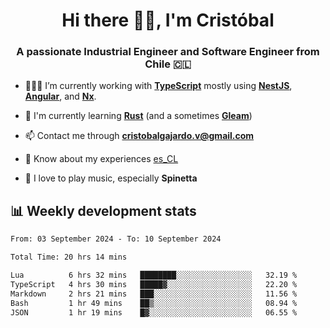 <h1 align="center">Hi there ✌🏻, I'm Cristóbal</h1>
<h3 align="center">A passionate Industrial Engineer and Software Engineer from Chile 🇨🇱</h3>

- 🧑🏻‍💻 I’m currently working with **[TypeScript](https://www.typescriptlang.org)** mostly using **[NestJS](https://nestjs.com)**, **[Angular](https://angular.io)**, and **[Nx](https://nx.dev)**.

- 🌱 I'm currently learning **[Rust](https://www.rust-lang.org)** (and a sometimes **[Gleam](https://gleam.run/)**)

- 📫 Contact me through **cristobalgajardo.v@gmail.com**

- 📄 Know about my experiences [es_CL](https://bit.ly/cv-cristobal-gajardo)

- 🎸 I love to play music, especially **Spinetta**

## 📊 Weekly development stats

<!--START_SECTION:waka-->

```txt
From: 03 September 2024 - To: 10 September 2024

Total Time: 20 hrs 14 mins

Lua          6 hrs 32 mins   ████████░░░░░░░░░░░░░░░░░   32.19 %
TypeScript   4 hrs 30 mins   █████▓░░░░░░░░░░░░░░░░░░░   22.20 %
Markdown     2 hrs 21 mins   ███░░░░░░░░░░░░░░░░░░░░░░   11.56 %
Bash         1 hr 49 mins    ██▒░░░░░░░░░░░░░░░░░░░░░░   08.94 %
JSON         1 hr 19 mins    █▓░░░░░░░░░░░░░░░░░░░░░░░   06.55 %
```

<!--END_SECTION:waka-->
